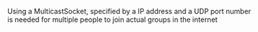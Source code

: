 Using a MulticastSocket, specified by a IP address and a UDP port number is needed for multiple people to join actual groups in the internet
